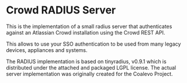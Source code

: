 # Crowd RADIUS Server

This is the implementation of a small radius server that authenticates against an Atlassian Crowd installation
using the Crowd REST API. 

This allows to use your SSO authentication to be used from many legacy devices, appliances and systems.

The RADIUS implementation is based on tinyradius, v0.9.1 which is distributed under the attached and packaged LGPL license.
The actual server implementation was originally created for the Coalevo Project.

